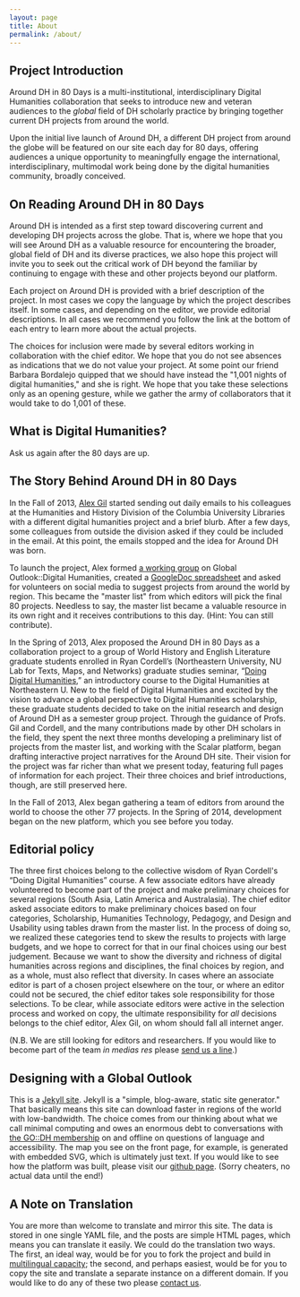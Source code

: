 ```yaml
---
layout: page
title: About
permalink: /about/
---
```


## Project Introduction
Around DH in 80 Days is a multi-institutional, interdisciplinary Digital Humanities collaboration that seeks to introduce new and veteran audiences to the *global* field of DH scholarly practice by bringing together current DH projects from around the world.

Upon the initial live launch of Around DH, a different DH project from around the globe will be featured on our site each day for 80 days, offering audiences a unique opportunity to meaningfully engage the international, interdisciplinary, multimodal work being done by the digital humanities community, broadly conceived. 

## On Reading Around DH in 80 Days
Around DH is intended as a first step toward discovering current and developing DH projects across the globe. That is, where we hope that you will see Around DH as a valuable resource for encountering the broader, global field of DH and its diverse practices, we also hope this project will invite you to seek out the critical work of DH beyond the familiar by continuing to engage with these and other projects beyond our platform. 

Each project on Around DH is provided with a brief description of the project. In most cases we copy the language by which the project describes itself. In some cases, and depending on the editor, we provide editorial descriptions. In all cases we recommend you follow the link at the bottom of each entry to learn more about the actual projects. 

The choices for inclusion were made by several editors working in collaboration with the chief editor. We hope that you do not see absences as indications that we do not value your project. At some point our friend Barbara Bordalejo quipped that we should have instead the "1,001 nights of digital humanities," and she is right. We hope that you take these selections only as an opening gesture, while we gather the army of collaborators that it would take to do 1,001 of these.   

## What is Digital Humanities?
Ask us again after the 80 days are up.

## The Story Behind Around DH in 80 Days
In the Fall of 2013, [Alex Gil](http://www.elotroalex.com/) started sending out daily emails to his colleagues at the Humanities and History Division of the Columbia University Libraries with a different digital humanities project and a brief blurb. After a few days, some colleagues from outside the division asked if they could be included in the email. At this point, the emails stopped and the idea for Around DH was born. 

To launch the project, Alex formed [a working group](http://www.globaloutlookdh.org/working-groups/491-2/) on Global Outlook::Digital Humanities, created a [GoogleDoc spreadsheet](https://docs.google.com/spreadsheet/ccc?key=0AmgLcm5jfVhSdGlPNm1WQ0hRYjFTU1E5QnBDdlZMQWc&usp=sharing#gid=0) and asked for volunteers on social media to suggest projects from around the world by region. This became the "master list" from which editors will pick the final 80 projects. Needless to say, the master list became a valuable resource in its own right and it receives contributions to this day. (Hint: You can still contribute). 

In the Spring of 2013, Alex proposed the Around DH in 80 Days as a collaboration project to a group of World History and English Literature graduate students enrolled in Ryan Cordell’s (Northeastern University, NU Lab for Texts, Maps, and Networks) graduate studies seminar, “[Doing Digital Humanities](http://ryan.cordells.us/s13dh/),” an introductory course to the Digital Humanities at Northeastern U. New to the field of Digital Humanities and excited by the vision to advance a global perspective to Digital Humanities scholarship, these graduate students decided to take on the initial research and design of Around DH as a semester group project. Through the guidance of Profs. Gil and Cordell, and the many contributions made by other DH scholars in the field, they spent the next three months developing a preliminary list of projects from the master list, and working with the Scalar platform, began drafting interactive project narratives for the Around DH site. Their vision for the project was far richer than what we present today, featuring full pages of information for each project. Their three choices and brief introductions, though, are still preserved here.

In the Fall of 2013, Alex began gathering a team of editors from around the world to choose the other 77 projects. In the Spring of 2014, development began on the new platform, which you see before you today.


## Editorial policy
The three first choices belong to the collective wisdom of Ryan Cordell's “Doing Digital Humanities” course. A few associate editors have already volunteered to become part of the project and make preliminary choices for several regions (South Asia, Latin America and Australasia). The chief editor asked associate editors to make preliminary choices based on four categories, Scholarship, Humanities Technology, Pedagogy, and Design and Usability using tables drawn from the master list. In the process of doing so, we realized these categories tend to skew the results to projects with large budgets, and we hope to correct for that in our final choices using our best judgement. Because we want to show the diversity and richness of digital humanities across regions and disciplines, the final choices by region, and as a whole, must also reflect that diversity. In cases where an associate editor is part of a chosen project elsewhere on the tour, or where an editor could not be secured, the chief editor takes sole responsibility for those selections. To be clear, while associate editors were active in the selection process and worked on copy, the ultimate responsibility for *all* decisions belongs to the chief editor, Alex Gil, on whom should fall all internet anger.

(N.B. We are still looking for editors and researchers. If you would like to become part of the team *in medias res* please <a href="mailto:colibri.alex@gmail.com?Subject=Arounddh%project">send us a line</a>.) 

## Designing with a Global Outlook

This is a [Jekyll site](http://jekyllrb.com/). Jekyll is a "simple, blog-aware, static site generator." That basically means this site can download faster in regions of the world with low-bandwidth. The choice comes from our thinking about what we call minimal computing and owes an enormous debt to conversations with [the GO::DH membership](http://listserv.uleth.ca/mailman/listinfo/globaloutlookdh-l) on and offline on questions of language and accessibility. The map you see on the front page, for example, is generated with embedded SVG, which is ultimately just text. If you would like to see how the platform was built, please visit our [github page](https://github.com/elotroalex/arounddh). (Sorry cheaters, no actual data until the end!)

## A Note on Translation

You are more than welcome to translate and mirror this site. The data is stored in one single YAML file, and the posts are simple HTML pages, which means you can translate it easily. We could do the translation two ways. The first, an ideal way, would be for you to fork the project and build in [multilingual capacity](http://developmentseed.org/blog/multilingual-jekyll-sites/); the second, and perhaps easiest, would be for you to copy the site and translate a separate instance on a different domain. If you would like to do any of these two please <a href="mailto:colibri.alex@gmail.com?Subject=Arounddh%project">contact us</a>. 
